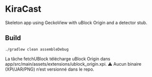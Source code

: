 # KiraCast

Skeleton app using GeckoView with uBlock Origin and a detector stub.

## Build

```bash
./gradlew clean assembleDebug
```

La tâche fetchUBlock télécharge uBlock Origin dans app/src/main/assets/extensions/ublock_origin.xpi.
⚠️ Aucun binaire (XPI/JAR/PNG) n’est versionné dans le repo.
